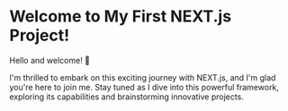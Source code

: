 # Welcome to My First NEXT.js Project!
Hello and welcome! 🎉

I'm thrilled to embark on this exciting journey with NEXT.js, and I'm glad you're here to join me. Stay tuned as I dive into this powerful framework, exploring its capabilities and brainstorming innovative projects.
